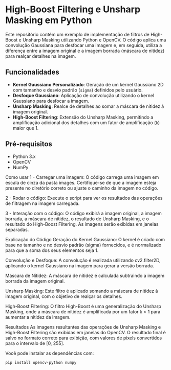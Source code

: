 # High-Boost Filtering e Unsharp Masking em Python

Este repositório contém um exemplo de implementação de filtros de High-Boost e Unsharp Masking utilizando Python e OpenCV. O código aplica uma convolução Gaussiana para desfocar uma imagem e, em seguida, utiliza a diferença entre a imagem original e a imagem borrada (máscara de nitidez) para realçar detalhes na imagem.

## Funcionalidades

- **Kernel Gaussiano Personalizado**: Geração de um kernel Gaussiano 2D com tamanho e desvio padrão (`sigma`) definidos pelo usuário.
- **Desfoque Gaussiano**: Aplicação de convolução utilizando o kernel Gaussiano para desfocar a imagem.
- **Unsharp Masking**: Realce de detalhes ao somar a máscara de nitidez à imagem original.
- **High-Boost Filtering**: Extensão do Unsharp Masking, permitindo a amplificação adicional dos detalhes com um fator de amplificação (`k`) maior que 1.

## Pré-requisitos

- Python 3.x
- OpenCV
- NumPy

Como usar
1 - Carregar uma imagem: O código carrega uma imagem em escala de cinza da pasta images. Certifique-se de que a imagem esteja presente no diretório correto ou ajuste o caminho da imagem no código.

2 - Rodar o código: Execute o script para ver os resultados das operações de filtragem na imagem carregada.

3 - Interação com o código: O código exibirá a imagem original, a imagem borrada, a máscara de nitidez, o resultado de Unsharp Masking, e o resultado do High-Boost Filtering. As imagens serão exibidas em janelas separadas.

Explicação do Código
Geração do Kernel Gaussiano: O kernel é criado com base no tamanho e no desvio padrão (sigma) fornecidos, e é normalizado para que a soma dos seus elementos seja 1.

Convolução e Desfoque: A convolução é realizada utilizando cv2.filter2D, aplicando o kernel Gaussiano na imagem para gerar a versão borrada.

Máscara de Nitidez: A máscara de nitidez é calculada subtraindo a imagem borrada da imagem original.

Unsharp Masking: Este filtro é aplicado somando a máscara de nitidez à imagem original, com o objetivo de realçar os detalhes.

High-Boost Filtering: O filtro High-Boost é uma generalização do Unsharp Masking, onde a máscara de nitidez é amplificada por um fator k > 1 para aumentar a nitidez da imagem.

Resultados
As imagens resultantes das operações de Unsharp Masking e High-Boost Filtering são exibidas em janelas do OpenCV. O resultado final é salvo no formato correto para exibição, com valores de pixels convertidos para o intervalo de [0, 255].

Você pode instalar as dependências com:

```bash
pip install opencv-python numpy
